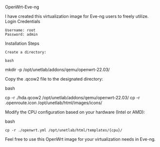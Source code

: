 OpenWrt-Eve-ng

I have created this virtualization image for Eve-ng users to freely utilize.
Login Credentials

    Username: root
    Password: admin

Installation Steps

    Create a directory:

    bash

mkdir -p /opt/unetlab/addons/qemu/openwrt-22.03/

Copy the .qcow2 file to the designated directory:

bash

cp -r ./hda.qcow2 /opt/unetlab/addons/qemu/openwrt-22.03/
cp -r .openroute.icon /opt/unetlab/html/images/icons/

Modify the CPU configuration based on your hardware (Intel or AMD):

bash

    cp -r ./openwrt.yml /opt/unetlab/html/templates/{cpu}/

Feel free to use this OpenWrt image for your virtualization needs in Eve-ng.
